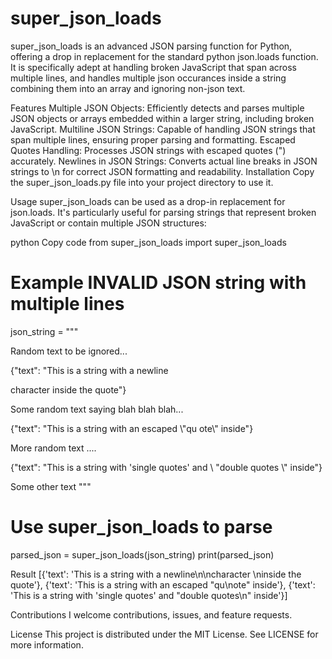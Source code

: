 # super_json_loads
super_json_loads is an advanced JSON parsing function for Python, offering a drop in replacement for the standard python json.loads function. It is specifically adept at handling broken JavaScript that span across multiple lines, and handles multiple json occurances inside a string combining them into an array and ignoring non-json text.

Features
Multiple JSON Objects: Efficiently detects and parses multiple JSON objects or arrays embedded within a larger string, including broken JavaScript.
Multiline JSON Strings: Capable of handling JSON strings that span multiple lines, ensuring proper parsing and formatting.
Escaped Quotes Handling: Processes JSON strings with escaped quotes (\") accurately.
Newlines in JSON Strings: Converts actual line breaks in JSON strings to \n for correct JSON formatting and readability.
Installation
Copy the super_json_loads.py file into your project directory to use it.

Usage
super_json_loads can be used as a drop-in replacement for json.loads. It's particularly useful for parsing strings that represent broken JavaScript or contain multiple JSON structures:

python
Copy code
from super_json_loads import super_json_loads

# Example INVALID JSON string with multiple lines
json_string = """

Random text to be ignored...

{"text": "This is a string with a newline

character 
inside the quote"}

Some random text saying blah blah blah...

{"text": "This is a string with an escaped \\"qu
ote\\" inside"}

More random text ....

{"text": "This is a string with 'single quotes' and \\
"double quotes
\\" inside"}

Some other text
"""

# Use super_json_loads to parse
parsed_json = super_json_loads(json_string)
print(parsed_json)

Result
[{'text': 'This is a string with a newline\n\ncharacter \ninside the quote'}, 
{'text': 'This is a string with an escaped "qu\note" inside'}, 
{'text': 'This is a string with \'single quotes\' and "double quotes\n" inside'}]


Contributions
I welcome contributions, issues, and feature requests.

License
This project is distributed under the MIT License. See LICENSE for more information.
